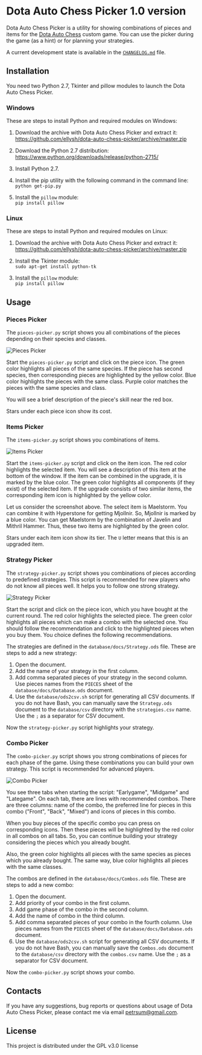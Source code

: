 # Dota Auto Chess Picker 1.0 version

Dota Auto Chess Picker is a utility for showing combinations of pieces and items for the [Dota Auto Chess](https://steamcommunity.com/sharedfiles/filedetails/?id=1613886175) custom game. You can use the picker during the game (as a hint) or for planning your strategies.

A current development state is available in the [`CHANGELOG.md`](CHANGELOG.md) file.

## Installation

You need two Python 2.7, Tkinter and pillow modules to launch the Dota Auto Chess Picker.

### Windows

These are steps to install Python and required modules on Windows:

1. Download the archive with Dota Auto Chess Picker and extract it:<br/>
https://github.com/ellysh/dota-auto-chess-picker/archive/master.zip

2. Download the Python 2.7 distribution:<br/>
https://www.python.org/downloads/release/python-2715/

3. Install Python 2.7.

4. Install the pip utility with the following command in the command line:<br/>
`python get-pip.py`

5. Install the `pillow` module:<br/>
`pip install pillow`

### Linux

These are steps to install Python and required modules on Linux:

1. Download the archive with Dota Auto Chess Picker and extract it:<br/>
https://github.com/ellysh/dota-auto-chess-picker/archive/master.zip

2. Install the Tkinter module:<br/>
`sudo apt-get install python-tk`

3. Install the `pillow` module:<br/>
`pip install pillow`

## Usage

### Pieces Picker

The `pieces-picker.py` script shows you all combinations of the pieces depending on their species and classes.

![Pieces Picker](images/readme/pieces-picker-window.png)

Start the `pieces-picker.py` script and click on the piece icon. The green color highlights all pieces of the same species. If the piece has second species, then corresponding pieces are highlighted by the yellow color. Blue color highlights the pieces with the same class. Purple color matches the pieces with the same species and class.

You will see a brief description of the piece's skill near the red box.

Stars under each piece icon show its cost.

### Items Picker

The `items-picker.py` script shows you combinations of items.

![Items Picker](images/readme/items-picker-window.png)

Start the `items-picker.py` script and click on the item icon. The red color highlights the selected item. You will see a description of this item at the bottom of the window. If the item can be combined in the upgrade, it is marked by the blue color. The green color highlights all components (if they exist) of the selected item. If the upgrade consists of two similar items, the corresponding item icon is highlighted by the yellow color.

Let us consider the screenshot above. The select item is Maelstorm. You can combine it with Hyperstone for getting Mjollnir. So, Mjollnir is marked by a blue color. You can get Maelstorm by the combination of Javelin and Mithril Hammer. Thus, these two items are highlighted by the green color.

Stars under each item icon show its tier. The `U` letter means that this is an upgraded item.

### Strategy Picker

The `strategy-picker.py` script shows you combinations of pieces according to predefined strategies. This script is recommended for new players who do not know all pieces well. It helps you to follow one strong strategy.

![Strategy Picker](images/readme/strategy-picker-window.png)

Start the script and click on the piece icon, which you have bought at the current round. The red color highlights the selected piece. The green color highlights all pieces which can make a combo with the selected one. You should follow the recommendation and click to the highlighted pieces when you buy them. You choice defines the following recommendations.

The strategies are defined in the `database/docs/Strategy.ods` file. These are steps to add a new strategy:

1. Open the document.
2. Add the name of your strategy in the first column.
3. Add comma separated pieces of your strategy in the second column. Use pieces names from the `PIECES` sheet of the `database/docs/Database.ods` document.
4. Use the `database/ods2csv.sh` script for generating all CSV documents. If you do not have Bash, you can manually save the `Strategy.ods` document to the `database/csv` directory with the `strategies.csv` name. Use the `;` as a separator for CSV document.

Now the `strategy-picker.py` script highlights your strategy.

### Combo Picker

The `combo-picker.py` script shows you strong combinations of pieces for each phase of the game. Using these combinations you can build your own strategy. This script is recommended for advanced players.

![Combo Picker](images/readme/combo-picker-window.png)

You see three tabs when starting the script: "Earlygame", "Midgame" and "Lategame". On each tab, there are lines with recommended combos. There are three columns: name of the combo, the preferred line for pieces in this combo ("Front", "Back", "Mixed") and icons of pieces in this combo.

When you buy pieces of the specific combo you can press on corresponding icons. Then these pieces will be highlighted by the red color in all combos on all tabs. So, you can continue building your strategy considering the pieces which you already bought.

Also, the green color highlights all pieces with the same species as pieces which you already bought. The same way, blue color highlights all pieces with the same classes.

The combos are defined in the `database/docs/Combos.ods` file. These are steps to add a new combo:

1. Open the document.
2. Add priority of your combo in the first column.
3. Add game phase of the combo in the second column.
4. Add the name of combo in the third column.
5. Add comma separated pieces of your combo in the fourth column. Use pieces names from the `PIECES` sheet of the `database/docs/Database.ods` document.
6. Use the `database/ods2csv.sh` script for generating all CSV documents. If you do not have Bash, you can manually save the `Combos.ods` document to the `database/csv` directory with the `combos.csv` name. Use the `;` as a separator for CSV document.

Now the `combo-picker.py` script shows your combo.

## Contacts

If you have any suggestions, bug reports or questions about usage of Dota Auto Chess Picker, please contact me via email petrsum@gmail.com.

## License

This project is distributed under the GPL v3.0 license
